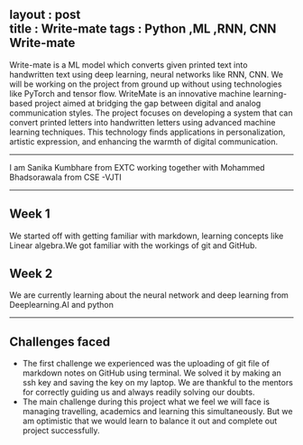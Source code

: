 layout : post  
title : Write-mate
tags : Python ,ML ,RNN, CNN
Write-mate
--
Write-mate is a ML model which converts given printed text into handwritten text using deep learning, neural networks like RNN, CNN. We will be working on the project from ground up without using technologies like PyTorch and tensor flow. WriteMate is an innovative machine learning-based project aimed at bridging the gap between digital and analog communication styles. The project focuses on developing a system that can convert printed letters into handwritten letters using advanced machine learning techniques. This technology finds applications in personalization, artistic expression, and enhancing the warmth of digital communication.

---

I am Sanika Kumbhare from EXTC working together with Mohammed Bhadsorawala from CSE -VJTI

---
Week 1
--
We started off with getting familiar with markdown, learning concepts like Linear algebra.We got familiar with the workings of git and GitHub. 

Week 2
--
We are currently learning about the neural network and deep learning from Deeplearning.AI and python

---
Challenges faced
--
- The first challenge we experienced was the uploading of git file of markdown notes on GitHub using terminal. We solved it by making an ssh key and saving the key on my laptop. We are thankful to the mentors for correctly guiding us and always readily solving our doubts.
- The main challenge during this project what we feel we will face is managing travelling, academics and learning this simultaneously. But we am optimistic that we would learn to balance it out and complete out project successfully.